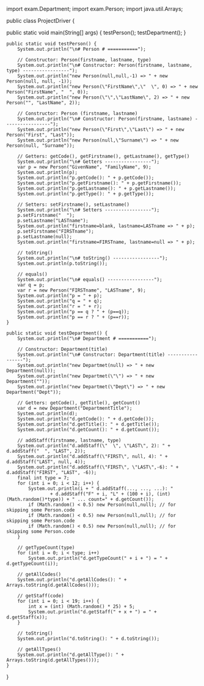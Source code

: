 
import exam.Department;
import exam.Person;
import java.util.Arrays;

public class ProjectDriver {

   public static void main(String[] args) {
        testPerson();
        testDepartment();
    }

    public static void testPerson() {
        System.out.println("\n# Person # ===========");
        
        // Constructor: Person(firstname, lastname, type)
        System.out.println("\n# Constructor: Person(firstname, lastname, type) -----------------");
        System.out.println("new Person(null,null,-1) => " + new Person(null, null, -1));
        System.out.println("new Person(\"FirstName\",\"  \", 0) => " + new Person("FirstName", "  ", 0));
        System.out.println("new Person(\"\",\"LastName\", 2) => " + new Person("", "LastName", 2));

        // Constructor: Person (firstname, lastname)
        System.out.println("\n# Constructor: Person(firstname, lastname) -----------------");
        System.out.println("new Person(\"First\",\"Last\") => " + new Person("First", "Last"));
        System.out.println("new Person(null,\"Surname\") => " + new Person(null, "Surname"));

        // Getters: getCode(), getFirstname(), getLastname(), getType()
        System.out.println("\n# Getters -----------------");
        var p = new Person("GivenName", "FamilyName", 9);
        System.out.println(p);
        System.out.println("p.getCode(): " + p.getCode());
        System.out.println("p.getFirstname(): " + p.getFirstname());
        System.out.println("p.getLastname(): " + p.getLastname());
        System.out.println("p.getType(): " + p.getType());

        // Setters: setFirstname(), setLastname()
        System.out.println("\n# Setters -----------------");
        p.setFirstname("  ");
        p.setLastname("LASTname");
        System.out.println("firstname=blank, lastname=LASTname => " + p);
        p.setFirstname("FIRSTname");
        p.setLastname(null);
        System.out.println("firstname=FIRSTname, lastname=null => " + p);
        
        // toString()
        System.out.println("\n# toString() -----------------");
        System.out.println(p.toString());
        
        // equals()
        System.out.println("\n# equals() -----------------");
        var q = p;
        var r = new Person("FIRSTname", "LASTname", 9);
        System.out.println("p = " + p);
        System.out.println("q = " + q);
        System.out.println("r = " + r);
        System.out.println("p == q ? " + (p==q));
        System.out.println("p == r ? " + (p==r));
    }

    public static void testDepartment() {
        System.out.println("\n# Department # ===========");
        
        // Constructor: Department(title)
        System.out.println("\n# Constructor: Department(title) -----------------");
        System.out.println("new Departmet(null) => " + new Department(null));
        System.out.println("new Departmet(\"\") => " + new Department(""));
        System.out.println("new Departmet(\"Dept\") => " + new Department("Dept"));

        // Getters: getCode(), getTitle(), getCount()
        var d = new Department("DepartmentTitle");
        System.out.println(d);
        System.out.println("d.getCode(): " + d.getCode());
        System.out.println("d.getTitle(): " + d.getTitle());
        System.out.println("d.getCount(): " + d.getCount());

        // addStaff(firstname, lastname, type)
        System.out.println("d.addStaff(\"  \", \"LAST\", 2): " + d.addStaff("  ", "LAST", 2));
        System.out.println("d.addStaff(\"FIRST\", null, 4): " + d.addStaff("LAST", null, 4));
        System.out.println("d.addStaff(\"FIRST\", \"LAST\",-6): " + d.addStaff("FIRST", "LAST", -6));
        final int type = 7;
        for (int i = 0; i < 12; i++) {
            System.out.println(i + " d.addStaff(..., ..., ...): "
                    + d.addStaff("F" + i, "L" + (100 + i), (int) (Math.random()*type)) + " ... count=" + d.getCount());
            if (Math.random() < 0.5) new Person(null,null); // for skipping some Person.code
            if (Math.random() < 0.5) new Person(null,null); // for skipping some Person.code
            if (Math.random() < 0.5) new Person(null,null); // for skipping some Person.code
        }

        // getTypeCount(type)
        for (int i = 0; i < type; i++) 
            System.out.println("d.getTypeCount(" + i + ") = " + d.getTypeCount(i));

        // getAllCodes()
        System.out.println("d.getAllCodes(): " + Arrays.toString(d.getAllCodes()));

        // getStaff(code)
        for (int i = 0; i < 19; i++) {
            int x = (int) (Math.random() * 25) + 5;
            System.out.println("d.getStaff(" + x + ") = " + d.getStaff(x));
        }

        // toString()
        System.out.println("d.toString(): " + d.toString());
        
        // getAllTypes() 
        System.out.println("d.getAllType(): " + Arrays.toString(d.getAllTypes()));
    }
}

